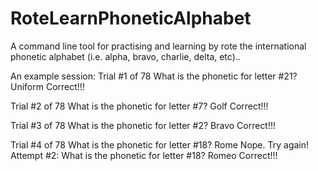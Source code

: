 # RoteLearnPhoneticAlphabet
A command line tool for practising and learning by rote the international phonetic alphabet (i.e. alpha, bravo, charlie, delta, etc)..

An example session:
Trial #1 of 78
What is the phonetic for letter #21?
Uniform
Correct!!!


Trial #2 of 78
What is the phonetic for letter #7?
Golf
Correct!!!


Trial #3 of 78
What is the phonetic for letter #2?
Bravo
Correct!!!


Trial #4 of 78
What is the phonetic for letter #18?
Rome
Nope.
Try again!  Attempt #2:
What is the phonetic for letter #18?
Romeo
Correct!!!
